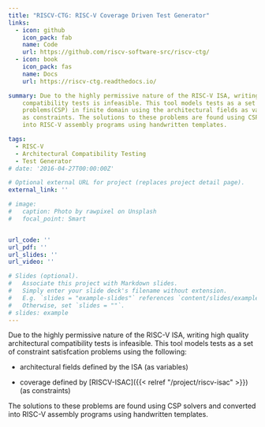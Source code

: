 ```yaml
---
title: "RISCV-CTG: RISC-V Coverage Driven Test Generator"
links:
  - icon: github
    icon_pack: fab
    name: Code
    url: https://github.com/riscv-software-src/riscv-ctg/
  - icon: book
    icon_pack: fas
    name: Docs
    url: https://riscv-ctg.readthedocs.io/

summary: Due to the highly permissive nature of the RISC-V ISA, writing high quality architectural
    compatibility tests is infeasible. This tool models tests as a set of constraint satisfcation 
    problems(CSP) in finite domain using the architectural fields as variables and coverage goals 
    as constraints. The solutions to these problems are found using CSP solvers and converted 
    into RISC-V assembly programs using handwritten templates.

tags:
  - RISC-V
  - Architectural Compatibility Testing
  - Test Generator
# date: '2016-04-27T00:00:00Z'

# Optional external URL for project (replaces project detail page).
external_link: ''

# image:
#   caption: Photo by rawpixel on Unsplash
#   focal_point: Smart


url_code: ''
url_pdf: ''
url_slides: ''
url_video: ''

# Slides (optional).
#   Associate this project with Markdown slides.
#   Simply enter your slide deck's filename without extension.
#   E.g. `slides = "example-slides"` references `content/slides/example-slides.md`.
#   Otherwise, set `slides = ""`.
# slides: example
---
```

Due to the highly permissive nature of the RISC-V ISA, writing high quality architectural
compatibility tests is infeasible. This tool models tests as a set of constraint satisfcation 
problems using the following:

- architectural fields defined by the ISA (as variables)

- coverage defined by [RISCV-ISAC]({{< relref "/project/riscv-isac" >}}) (as constraints) 

The solutions to these problems are found using CSP solvers and converted into RISC-V assembly
programs using handwritten templates.

